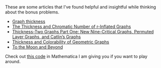 These are some articles that I've found helpful and insightful while thinking about the bonus problems.

* [Graph thickness](http://mathworld.wolfram.com/GraphThickness.html)
* [The Thickness and Chromatic Number of r-Inflated Graphs](http://citeseerx.ist.psu.edu/viewdoc/download?doi=10.1.1.615.5026&rep=rep1&type=pdf)
* [Thickness-Two Graphs Part One: New Nine-Critical Graphs, Permuted Layer Graphs, and Catlin’s Graphs](https://academics.hamilton.edu/mathematics/dboutin/ThicknessTwo.pdf)
* [Thickness and Colorability of Geometric Graphs](http://www.cs.umanitoba.ca/~durocher/research/pubs/durocherWG2013.pdf)
* [To the Moon and Beyond](https://www.researchgate.net/publication/328519850_To_the_Moon_and_Beyond_Favorite_Conjectures_and_Open_Problems_-_2)

Check out [this code](biplanar.nb) in Mathematica I am giving you if you want to play around. 

